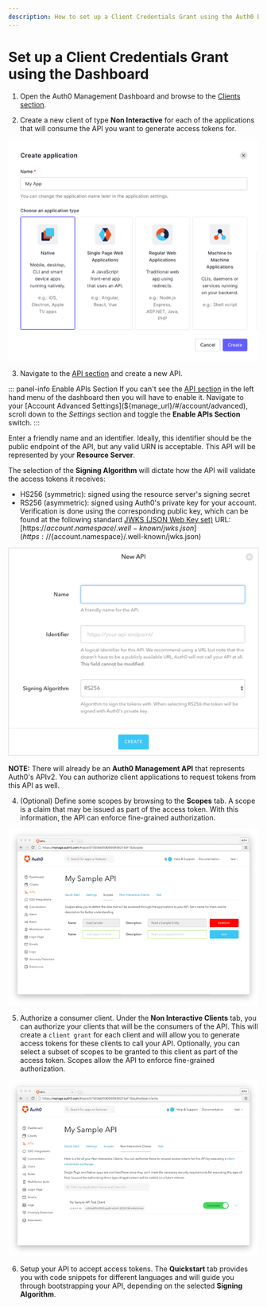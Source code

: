 ```yaml
---
description: How to set up a Client Credentials Grant using the Auth0 Dashboard
---
```


# Set up a Client Credentials Grant using the Dashboard

1. Open the Auth0 Management Dashboard and browse to the [Clients section](${manage_url}/#/clients).

2. Create a new client of type **Non Interactive** for each of the applications that will consume the API you want to generate access tokens for.

![Create a Client](/media/articles/api-auth/create-client.png)

3. Navigate to the [API section](${manage_url}/#/apis) and create a new API.

::: panel-info Enable APIs Section
If you can't see the [API section](${manage_url}/#/apis) in the left hand menu of the dashboard then you will have to enable it. Navigate to your [Account Advanced Settings](${manage_url}/#/account/advanced), scroll down to the *Settings* section and toggle the **Enable APIs Section** switch.
:::

Enter a friendly name and an identifier. Ideally, this identifier should be the public endpoint of the API, but any valid URN is acceptable. This API will be represented by your **Resource Server**.

The selection of the **Signing Algorithm** will dictate how the API will validate the access tokens it receives:
* HS256 (symmetric): signed using the resource server's signing secret
* RS256 (asymmetric): signed using Auth0's private key for your account. Verification is done using the corresponding public key, which can be found at the following standard [JWKS (JSON Web Key set)](https://self-issued.info/docs/draft-ietf-jose-json-web-key.html) URL: [https://${account.namespace}/.well-known/jwks.json](https://${account.namespace}/.well-known/jwks.json)

![Create an API](/media/articles/api-auth/apis-create.png)

**NOTE:** There will already be an **Auth0 Management API** that represents Auth0's APIv2. You can authorize client applications to request tokens from this API as well.

4. (Optional) Define some scopes by browsing to the **Scopes** tab. A scope is a claim that may be issued as part of the access token. With this information, the API can enforce fine-grained authorization.

  ![Define Scopes](/media/articles/api-auth/apis-scope-tab.png)

5. Authorize a consumer client. Under the **Non Interactive Clients** tab, you can authorize your clients that will be the consumers of the API. This will create a `client grant` for each client and will allow you to generate access tokens for these clients to call your API. Optionally, you can select a subset of scopes to be granted to this client as part of the access token. Scopes allow the API to enforce fine-grained authorization.

  ![Authorize the Client](/media/articles/api-auth/apis-authorize-client-tab.png)

6. Setup your API to accept access tokens. The **Quickstart** tab provides you with code snippets for different languages and will guide you through bootstrapping your API, depending on the selected **Signing Algorithm**.
